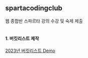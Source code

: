 ## spartacodingclub
웹 종합반 스파르타 강의 수강 및 숙제 제출
<br></br>

#### 1. 버킷리스트 제작
[2023년 버킷리스트 Demo](https://heeye-log.github.io/spartacodingclub/)
